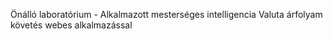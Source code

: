 Önálló laboratórium - Alkalmazott mesterséges intelligencia
Valuta árfolyam követés webes alkalmazással 
